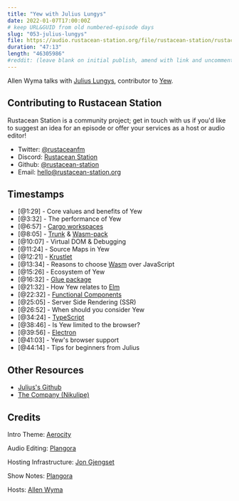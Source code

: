 ```yaml
---
title: "Yew with Julius Lungys"
date: 2022-01-07T17:00:00Z
# keep URL&GUID from old numbered-episode days
slug: "053-julius-lungys"
file: https://audio.rustacean-station.org/file/rustacean-station/rustacean-station-e053-julius-lungys.mp3
duration: "47:13"
length: "46305986"
#reddit: (leave blank on initial publish, amend with link and uncomment this line after Reddit thread has been posted)
---
```

Allen Wyma talks with [Julius Lungys](https://twitter.com/voidpumpkin), contributor to [Yew](https://yew.rs/).


## Contributing to Rustacean Station

Rustacean Station is a community project; get in touch with us if you'd like to suggest an idea for an episode or offer your services as a host or audio editor!

- Twitter: [@rustaceanfm](https://twitter.com/rustaceanfm)
- Discord: [Rustacean Station](https://discord.gg/cHc3Gyc)
- Github: [@rustacean-station](https://github.com/rustacean-station/)
- Email: [hello@rustacean-station.org](mailto:hello@rustacean-station.org)

## Timestamps 

- [@1:29] -	Core values and benefits of Yew
- [@3:32] -	The performance of Yew	
- [@6:57] -	[Cargo workspaces](https://doc.rust-lang.org/book/ch14-03-cargo-workspaces.html#cargo-workspaces)
- [@8:05] -  [Trunk](https://trunkrs.dev/) & [Wasm-pack](https://rustwasm.github.io/docs/wasm-pack/)
- [@10:07] - Virtual DOM & Debugging
- [@11:24] - Source Maps in Yew
- [@12:21] - [Krustlet](https://github.com/krustlet)
- [@13:34] - Reasons to choose [Wasm](https://webassembly.org/) over JavaScript
- [@15:26] - Ecosystem of Yew
- [@16:32] - [Glue package](https://crates.io/crates/wasm-glue)
- [@21:32] - How Yew relates to [Elm](https://elm-lang.org/)
- [@22:32] - [Functional Components](https://yew.rs/docs/next/concepts/function-components/introduction)
- [@25:05] - Server Side Rendering (SSR)
- [@26:52] - When should you consider Yew
- [@34:24] - [TypeScript](https://www.typescriptlang.org/)
- [@38:46] - Is Yew limited to the browser?
- [@39:56] - [Electron](https://www.electronjs.org/)
- [@41:03] - Yew's browser support
- [@44:14] - Tips for beginners from Julius

## Other Resources
- [Julius's Github](https://github.com/voidpumpkin)
- [The Company (Nikulipe)](https://www.nikulipe.com/)

## Credits
Intro Theme: [Aerocity](https://twitter.com/AerocityMusic)

Audio Editing: [Plangora](https://twitter.com/plangora)

Hosting Infrastructure: [Jon Gjengset](https://twitter.com/jonhoo/)

Show Notes: [Plangora](https://twitter.com/plangora)

Hosts: [Allen Wyma](https://twitter.com/allenwyma)